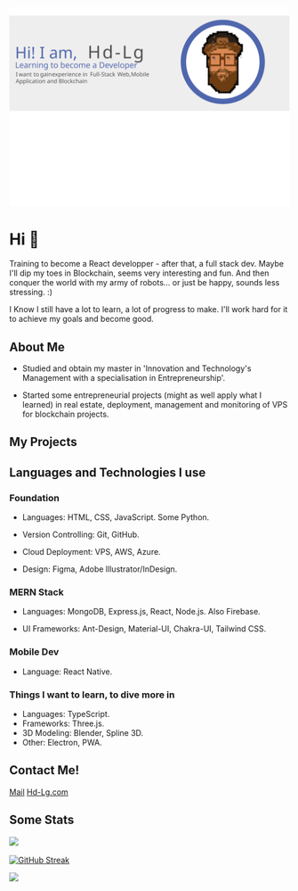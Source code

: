 <img alt='banner' src='./Hd_Card.svg' />

<h1> Hi 👋 </h1>

Training to become a React developper - after that, a full stack dev.
Maybe I'll dip my toes in Blockchain, seems very interesting and fun. And then conquer the world with my army of robots... or just be happy, sounds less stressing. :)

I Know I still have a lot to learn, a lot of progress to make. I'll work hard for it to achieve my goals and become good.

<h2> About Me </h2>

- Studied and obtain my master in 'Innovation and Technology's Management with a specialisation in Entrepreneurship'.

- Started some entrepreneurial projects (might as well apply what I learned) in real estate, deployment, management and monitoring of VPS for blockchain projects.

<h2>My Projects</h2>

<h2>Languages and Technologies I use</h2>

<h3>Foundation</h3>

- Languages: HTML, CSS, JavaScript. Some Python.

- Version Controlling: Git, GitHub.

- Cloud Deployment: VPS, AWS, Azure.

- Design: Figma, Adobe Illustrator/InDesign.

<h3>MERN Stack</h3>

- Languages: MongoDB, Express.js, React, Node.js. Also Firebase.

- UI Frameworks: Ant-Design, Material-UI, Chakra-UI, Tailwind CSS.

<h3>Mobile Dev</h3>

- Language: React Native.

<h3>Things I want to learn, to dive more in</h3>

- Languages: TypeScript.
- Frameworks: Three.js.
- 3D Modeling: Blender, Spline 3D.
- Other: Electron, PWA.


<h2>Contact Me!</h2>

<a href='#' target='_blank'>Mail</a>
<a href='#' target='_blank'>Hd-Lg.com</a>


<h2> Some Stats </h2>

  <img src="https://github-readme-stats.vercel.app/api?username=Hd-Lg&show_icons=true&hide_border=true" />
  
  [![GitHub Streak](https://github-readme-streak-stats.herokuapp.com?user=Hd-Lg&theme=city-lights&hide_border=true&date_format=M%20j%5B%2C%20Y%5D)](https://git.io/streak-stats)
  
   <img src="https://github-readme-stats.vercel.app/api/top-langs/?username=Hd-Lg&layout=compact" />
